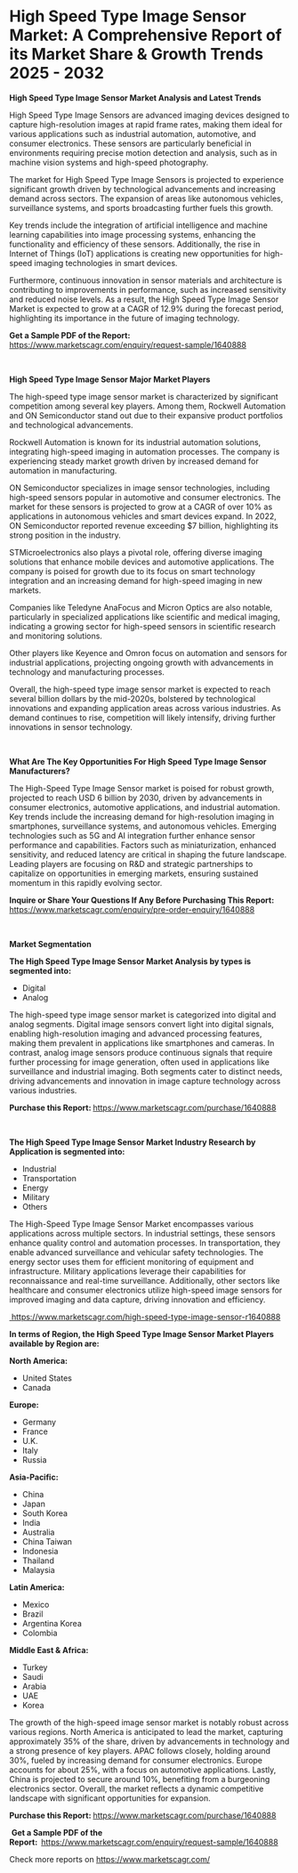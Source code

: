 <p><h1>High Speed Type  Image Sensor Market: A Comprehensive Report of its Market Share & Growth Trends 2025 - 2032</h1></p><p><strong>High Speed Type  Image Sensor Market Analysis and Latest Trends</strong></p>
<p><p>High Speed Type Image Sensors are advanced imaging devices designed to capture high-resolution images at rapid frame rates, making them ideal for various applications such as industrial automation, automotive, and consumer electronics. These sensors are particularly beneficial in environments requiring precise motion detection and analysis, such as in machine vision systems and high-speed photography.</p><p>The market for High Speed Type Image Sensors is projected to experience significant growth driven by technological advancements and increasing demand across sectors. The expansion of areas like autonomous vehicles, surveillance systems, and sports broadcasting further fuels this growth. </p><p>Key trends include the integration of artificial intelligence and machine learning capabilities into image processing systems, enhancing the functionality and efficiency of these sensors. Additionally, the rise in Internet of Things (IoT) applications is creating new opportunities for high-speed imaging technologies in smart devices. </p><p>Furthermore, continuous innovation in sensor materials and architecture is contributing to improvements in performance, such as increased sensitivity and reduced noise levels. As a result, the High Speed Type Image Sensor Market is expected to grow at a CAGR of 12.9% during the forecast period, highlighting its importance in the future of imaging technology.</p></p>
<p><strong>Get a Sample PDF of the Report:&nbsp;</strong> <a href="https://www.marketscagr.com/enquiry/request-sample/1640888?utm_campaign=3529&utm_medium=2&utm_source=Github&utm_content=ia&utm_term=06042025&utm_id=high-speed-type-image-sensor">https://www.marketscagr.com/enquiry/request-sample/1640888</a></p>
<p>&nbsp;</p>
<p><strong>High Speed Type  Image Sensor Major Market Players</strong></p>
<p><p>The high-speed type image sensor market is characterized by significant competition among several key players. Among them, Rockwell Automation and ON Semiconductor stand out due to their expansive product portfolios and technological advancements. </p><p>Rockwell Automation is known for its industrial automation solutions, integrating high-speed imaging in automation processes. The company is experiencing steady market growth driven by increased demand for automation in manufacturing. </p><p>ON Semiconductor specializes in image sensor technologies, including high-speed sensors popular in automotive and consumer electronics. The market for these sensors is projected to grow at a CAGR of over 10% as applications in autonomous vehicles and smart devices expand. In 2022, ON Semiconductor reported revenue exceeding $7 billion, highlighting its strong position in the industry.</p><p>STMicroelectronics also plays a pivotal role, offering diverse imaging solutions that enhance mobile devices and automotive applications. The company is poised for growth due to its focus on smart technology integration and an increasing demand for high-speed imaging in new markets.</p><p>Companies like Teledyne AnaFocus and Micron Optics are also notable, particularly in specialized applications like scientific and medical imaging, indicating a growing sector for high-speed sensors in scientific research and monitoring solutions.</p><p>Other players like Keyence and Omron focus on automation and sensors for industrial applications, projecting ongoing growth with advancements in technology and manufacturing processes. </p><p>Overall, the high-speed type image sensor market is expected to reach several billion dollars by the mid-2020s, bolstered by technological innovations and expanding application areas across various industries. As demand continues to rise, competition will likely intensify, driving further innovations in sensor technology.</p></p>
<p>&nbsp;</p>
<p><strong>What Are The Key Opportunities For High Speed Type  Image Sensor Manufacturers?</strong></p>
<p><p>The High-Speed Type Image Sensor market is poised for robust growth, projected to reach USD 6 billion by 2030, driven by advancements in consumer electronics, automotive applications, and industrial automation. Key trends include the increasing demand for high-resolution imaging in smartphones, surveillance systems, and autonomous vehicles. Emerging technologies such as 5G and AI integration further enhance sensor performance and capabilities. Factors such as miniaturization, enhanced sensitivity, and reduced latency are critical in shaping the future landscape. Leading players are focusing on R&D and strategic partnerships to capitalize on opportunities in emerging markets, ensuring sustained momentum in this rapidly evolving sector.</p></p>
<p><strong>Inquire or Share Your Questions If Any Before Purchasing This Report:</strong> <a href="https://www.marketscagr.com/enquiry/pre-order-enquiry/1640888?utm_campaign=3529&utm_medium=2&utm_source=Github&utm_content=ia&utm_term=06042025&utm_id=high-speed-type-image-sensor">https://www.marketscagr.com/enquiry/pre-order-enquiry/1640888</a></p>
<p>&nbsp;</p>
<p><strong>Market Segmentation</strong></p>
<p><strong>The High Speed Type  Image Sensor Market Analysis by types is segmented into:</strong></p>
<p><ul><li>Digital</li><li>Analog</li></ul></p>
<p><p>The high-speed type image sensor market is categorized into digital and analog segments. Digital image sensors convert light into digital signals, enabling high-resolution imaging and advanced processing features, making them prevalent in applications like smartphones and cameras. In contrast, analog image sensors produce continuous signals that require further processing for image generation, often used in applications like surveillance and industrial imaging. Both segments cater to distinct needs, driving advancements and innovation in image capture technology across various industries.</p></p>
<p><strong>Purchase this Report:&nbsp;</strong><a href="https://www.marketscagr.com/purchase/1640888?utm_campaign=3529&utm_medium=2&utm_source=Github&utm_content=ia&utm_term=06042025&utm_id=high-speed-type-image-sensor">https://www.marketscagr.com/purchase/1640888</a></p>
<p>&nbsp;</p>
<p><strong>The High Speed Type  Image Sensor Market Industry Research by Application is segmented into:</strong></p>
<p><ul><li>Industrial</li><li>Transportation</li><li>Energy</li><li>Military</li><li>Others</li></ul></p>
<p><p>The High-Speed Type Image Sensor Market encompasses various applications across multiple sectors. In industrial settings, these sensors enhance quality control and automation processes. In transportation, they enable advanced surveillance and vehicular safety technologies. The energy sector uses them for efficient monitoring of equipment and infrastructure. Military applications leverage their capabilities for reconnaissance and real-time surveillance. Additionally, other sectors like healthcare and consumer electronics utilize high-speed image sensors for improved imaging and data capture, driving innovation and efficiency.</p></p>
<p><a href="https://www.marketscagr.com/high-speed-type-image-sensor-r1640888?utm_campaign=3529&utm_medium=2&utm_source=Github&utm_content=ia&utm_term=06042025&utm_id=high-speed-type-image-sensor">&nbsp;https://www.marketscagr.com/high-speed-type-image-sensor-r1640888</a></p>
<p><strong>In terms of Region, the High Speed Type  Image Sensor Market Players available by Region are:</strong></p>
<p>
    <p> <strong> North America: </strong>
        <ul>
            <li>United States</li>
            <li>Canada</li>
        </ul>
        </p> 
    <p> <strong> Europe: </strong>
        <ul>
            <li>Germany</li>
            <li>France</li>
            <li>U.K.</li>
            <li>Italy</li>
            <li>Russia</li>
        </ul>
        </p> 
    <p> <strong> Asia-Pacific: </strong>
        <ul>
            <li>China</li>
            <li>Japan</li>
            <li>South Korea</li>
            <li>India</li>
            <li>Australia</li>
            <li>China Taiwan</li>
            <li>Indonesia</li>
            <li>Thailand</li>
            <li>Malaysia</li>
        </ul>
        </p> 
    <p> <strong> Latin America: </strong>
        <ul>
            <li>Mexico</li>
            <li>Brazil</li>
            <li>Argentina Korea</li>
            <li>Colombia</li>
        </ul>
        </p> 
    <p> <strong> Middle East & Africa: </strong>
        <ul>
            <li>Turkey</li>
            <li>Saudi</li>
            <li>Arabia</li>
            <li>UAE</li>
            <li>Korea</li>
        </ul>
    </p>
    </p>
<p><p>The growth of the high-speed image sensor market is notably robust across various regions. North America is anticipated to lead the market, capturing approximately 35% of the share, driven by advancements in technology and a strong presence of key players. APAC follows closely, holding around 30%, fueled by increasing demand for consumer electronics. Europe accounts for about 25%, with a focus on automotive applications. Lastly, China is projected to secure around 10%, benefiting from a burgeoning electronics sector. Overall, the market reflects a dynamic competitive landscape with significant opportunities for expansion.</p></p>
<p><strong>Purchase this Report: </strong><a href="https://www.marketscagr.com/purchase/1640888?utm_campaign=3529&utm_medium=2&utm_source=Github&utm_content=ia&utm_term=06042025&utm_id=high-speed-type-image-sensor">https://www.marketscagr.com/purchase/1640888</a></p>
<p>&nbsp;<strong>Get a Sample PDF of the Report:&nbsp;&nbsp;</strong><a href="https://www.marketscagr.com/enquiry/request-sample/1640888?utm_campaign=3529&utm_medium=2&utm_source=Github&utm_content=ia&utm_term=06042025&utm_id=high-speed-type-image-sensor">https://www.marketscagr.com/enquiry/request-sample/1640888</a></p>
<p><strong></strong></p>
<p>Check more reports on <a href="https://www.marketscagr.com/?utm_campaign=3529&utm_medium=2&utm_source=Github&utm_content=ia&utm_term=06042025&utm_id=high-speed-type-image-sensor">https://www.marketscagr.com/</a></p>